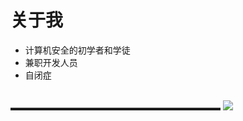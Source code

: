 # 关于我

- 计算机安全的初学者和学徒
- 兼职开发人员
- 自闭症
<br/>
▬▬▬▬▬▬▬▬▬▬▬▬▬▬▬▬▬▬▬▬▬▬▬▬
<img src="https://github-readme-stats.vercel.app/api/top-langs/?username=ijzosve&theme=cobalt&layout=compact&langs_count=10&hide=html,css"/>
